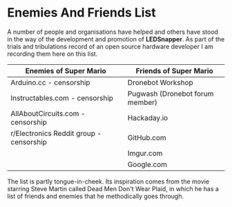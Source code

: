 # Enemies And Friends List

A number of people and organisations have helped and others have stood in the way of the development and promotion
of **LEDSnapper**. As part of the trials and tribulations record of an open source hardware
developer I am recording them here on this list. 

| Enemies of Super Mario                   | Friends of Super Mario                   |
| ---------------------------------------- | ---------------------------------------- |
| Arduino.cc  - censorship                 | Dronebot Workshop                        |
| Instructables.com  - censorship          | Pugwash (Dronebot forum member)         |
| AllAboutCircuits.com  - censorship       | Hackaday.io                              |
| r/Electronics Reddit group - censorship  | GitHub.com                               |
|                                          | Imgur.com                                |
|                                          | Google.com                               |


The list is partly tongue-in-cheek. Its inspiration comes from the movie starring
Steve Martin called Dead Men Don't Wear Plaid, in which he has a list of friends
and enemies that he methodically goes through.


